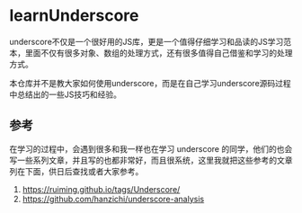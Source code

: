 # learnUnderscore

underscore不仅是一个很好用的JS库，更是一个值得仔细学习和品读的JS学习范本，里面不仅有很多对象、数组的处理方式，还有很多值得自己借鉴和学习的处理方式。

本仓库并不是教大家如何使用underscore，而是在自己学习underscore源码过程中总结出的一些JS技巧和经验。

## 参考

在学习的过程中，会遇到很多和我一样也在学习 underscore 的同学，他们的也会写一些系列文章，并且写的也都非常好，而且很系统，这里我就把这些参考的文章列在下面，供日后查找或者大家参考。

1. https://ruiming.github.io/tags/Underscore/
2. https://github.com/hanzichi/underscore-analysis


